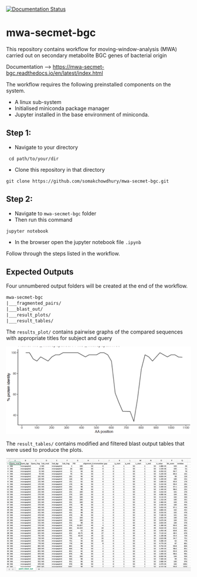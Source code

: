 [![Documentation Status](https://readthedocs.org/projects/mwa-secmet-bgc/badge/?version=latest)](https://mwa-secmet-bgc.readthedocs.io/en/latest/?badge=latest)

# mwa-secmet-bgc

This repository contains workflow for moving-window-analysis (MWA) carried out on secondary metabolite BGC genes of bacterial origin

Documentation  --> https://mwa-secmet-bgc.readthedocs.io/en/latest/index.html


The workflow requires the following preinstalled components on the system.

 - A linux sub-system
 - Initialised miniconda package manager
 - Jupyter installed in the base environment of miniconda.

## Step 1:

- Navigate to your directory
```
 cd path/to/your/dir 
``` 
- Clone this repository in that directory
```
git clone https://github.com/somakchowdhury/mwa-secmet-bgc.git 
```

## Step 2: 

- Navigate to `mwa-secmet-bgc` folder
- Then run this command
```
jupyter notebook
```
- In the browser open the jupyter notebook file `.ipynb`

Follow through the steps listed in the workflow. 

## Expected Outputs

Four unnumbered output folders will be created at the end of the workflow.

```
mwa-secmet-bgc
|___fragmented_pairs/
|___blast_out/
|___result_plots/
|___result_tables/
```

The `results_plot/` contains pairwise graphs of the compared sequences with appropriate titles for subject and query

![Example plot](https://github.com/somakchowdhury/mwa-secmet-bgc/blob/master/docs/imgs/plot.png)

The `result_tables/` contains modified and filtered blast output tables that were used to produce the plots. 

![Example table](https://github.com/somakchowdhury/mwa-secmet-bgc/blob/master/docs/imgs/table.png)
